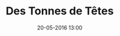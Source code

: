 ---
title: Des Tonnes de Têtes
slug: 
date: '20-05-2016 13:00'
taxonomy:
    tag: [UX-UI, Identité visuelle, Dessin]
    technique: [Photoshop, Illustrator, Pinceau-feutre, HTML-CSS, Vue.js]
    client: [Éditions Chavirô]
vignette: 15.jpg
mission: Adaptation du jeu en appli tablette
liens:
    - url: ../portfolio/on-bouge-dessin
      titre: Voir les dessins pour On Bouge !!
---